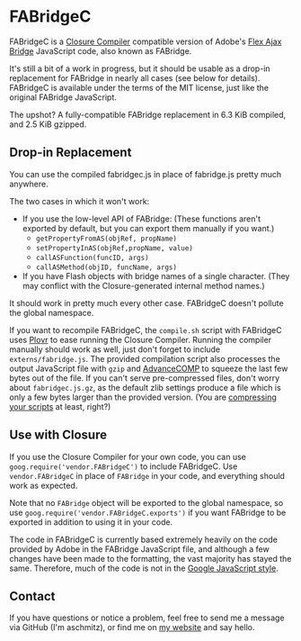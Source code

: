 FABridgeC
=========

FABridgeC is a [Closure Compiler](http://code.google.com/closure/compiler/)
compatible version of Adobe's
[Flex Ajax Bridge](http://livedocs.adobe.com/flex/3/html/ajaxbridge_1.html)
JavaScript code, also known as FABridge.

It's still a bit of a work in progress, but it should be usable as a drop-in
replacement for FABridge in nearly all cases (see below for details). FABridgeC
is available under the terms of the MIT license, just like the original
FABridge JavaScript.

The upshot? A fully-compatible FABridge replacement in 6.3 KiB compiled, and
2.5 KiB gzipped.

Drop-in Replacement
-------------------

You can use the compiled fabridgec.js in place of fabridge.js pretty much
anywhere.

The two cases in which it won't work:
- If you use the low-level API of FABridge: (These functions aren't exported by
  default, but you can export them manually if you want.)
  - `getPropertyFromAS(objRef, propName)`
  - `setPropertyInAS(objRef,propName, value)`
  - `callASFunction(funcID, args)`
  - `callASMethod(objID, funcName, args)`
- If you have Flash objects with bridge names of a single character. (They may
  conflict with the Closure-generated internal method names.)

It should work in pretty much every other case. FABridgeC doesn't pollute the
global namespace.

If you want to recompile FABridgeC, the `compile.sh` script with FABridgeC uses
[Plovr](http://plovr.com) to ease running the Closure Compiler. Running the
compiler manually should work as well, just don't forget to include
`externs/fabridge.js`. The provided compilation script also processes the
output JavaScript file with `gzip` and
[AdvanceCOMP](http://advancemame.sourceforge.net/comp-readme.html) to squeeze
the last few bytes out of the file. If you can't serve pre-compressed files,
don't worry about `fabridgec.js.gz`, as the default zlib settings produce a
file which is only a few bytes larger than the provided version. (You are 
[compressing your scripts](http://developer.yahoo.com/blogs/ydn/posts/2007/07/high_performanc_3/)
at least, right?)

Use with Closure
----------------

If you use the Closure Compiler for your own code, you can use
`goog.require('vendor.FABridgeC')` to include FABridgeC. Use `vendor.FABridgeC`
in place of `FABridge` in your code, and everything should work as expected.

Note that no `FABridge` object will be exported to the global namespace, so use
`goog.require('vendor.FABridgeC.exports')` if you want FABridge to be exported
in addition to using it in your code.

The code in FABridgeC is currently based extremely heavily on the code provided
by Adobe in the FABridge JavaScript file, and although a few changes have been
made to the formatting, the vast majority has stayed the same. Therefore, much
of the code is not in the [Google JavaScript style](http://google-styleguide.googlecode.com/svn/trunk/javascriptguide.xml).

Contact
-------

If you have questions or notice a problem, feel free to send me a message via
GitHub (I'm aschmitz), or find me on [my website](http://lardbucket.org) and
say hello.
